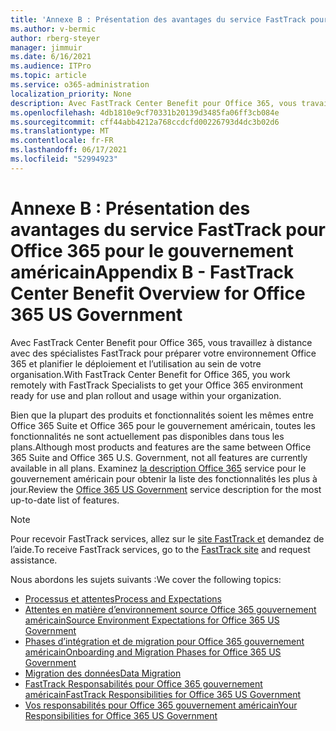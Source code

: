 ```yaml
---
title: 'Annexe B : Présentation des avantages du service FastTrack pour Office 365 pour le gouvernement américain'
ms.author: v-bermic
author: rberg-steyer
manager: jimmuir
ms.date: 6/16/2021
ms.audience: ITPro
ms.topic: article
ms.service: o365-administration
localization_priority: None
description: Avec FastTrack Center Benefit pour Office 365, vous travaillez à distance avec des spécialistes FastTrack pour préparer votre environnement Office 365 et planifier le déploiement et l’utilisation au sein de votre organisation.
ms.openlocfilehash: 4db1810e9cf70331b20139d3485fa06ff3cb084e
ms.sourcegitcommit: cff44abb4212a768ccdcfd00226793d4dc3b02d6
ms.translationtype: MT
ms.contentlocale: fr-FR
ms.lasthandoff: 06/17/2021
ms.locfileid: "52994923"
---
```

# <a name="appendix-b---fasttrack-center-benefit-overview-for-office-365-us-government"></a><span data-ttu-id="e00bf-103">Annexe B : Présentation des avantages du service FastTrack pour Office 365 pour le gouvernement américain</span><span class="sxs-lookup"><span data-stu-id="e00bf-103">Appendix B - FastTrack Center Benefit Overview for Office 365 US Government</span></span>

<span data-ttu-id="e00bf-104">Avec FastTrack Center Benefit pour Office 365, vous travaillez à distance avec des spécialistes FastTrack pour préparer votre environnement Office 365 et planifier le déploiement et l’utilisation au sein de votre organisation.</span><span class="sxs-lookup"><span data-stu-id="e00bf-104">With FastTrack Center Benefit for Office 365, you work remotely with FastTrack Specialists to get your Office 365 environment ready for use and plan rollout and usage within your organization.</span></span> 
  
<span data-ttu-id="e00bf-105">Bien que la plupart des produits et fonctionnalités soient les mêmes entre Office 365 Suite et Office 365 pour le gouvernement américain, toutes les fonctionnalités ne sont actuellement pas disponibles dans tous les plans.</span><span class="sxs-lookup"><span data-stu-id="e00bf-105">Although most products and features are the same between Office 365 Suite and Office 365 U.S. Government, not all features are currently available in all plans.</span></span> <span data-ttu-id="e00bf-106">Examinez [la description Office 365](https://aka.ms/aboutgovcloud) service pour le gouvernement américain pour obtenir la liste des fonctionnalités les plus à jour.</span><span class="sxs-lookup"><span data-stu-id="e00bf-106">Review the [Office 365 US Government](https://aka.ms/aboutgovcloud) service description for the most up-to-date list of features.</span></span>

> [!NOTE]
> <span data-ttu-id="e00bf-107">Pour recevoir FastTrack services, allez sur le [site FastTrack et](https://go.microsoft.com/fwlink/?linkid=780698) demandez de l’aide.</span><span class="sxs-lookup"><span data-stu-id="e00bf-107">To receive FastTrack services, go to the [FastTrack site](https://go.microsoft.com/fwlink/?linkid=780698) and request assistance.</span></span>  

<span data-ttu-id="e00bf-108">Nous abordons les sujets suivants :</span><span class="sxs-lookup"><span data-stu-id="e00bf-108">We cover the following topics:</span></span>
- [<span data-ttu-id="e00bf-109">Processus et attentes</span><span class="sxs-lookup"><span data-stu-id="e00bf-109">Process and Expectations</span></span>](process-and-expectations.md) 
- [<span data-ttu-id="e00bf-110">Attentes en matière d’environnement source Office 365 gouvernement américain</span><span class="sxs-lookup"><span data-stu-id="e00bf-110">Source Environment Expectations for Office 365 US Government</span></span>](US-Gov-appendix-source-environment-expectations.md)   
- [<span data-ttu-id="e00bf-111">Phases d’intégration et de migration pour Office 365 gouvernement américain</span><span class="sxs-lookup"><span data-stu-id="e00bf-111">Onboarding and Migration Phases for Office 365 US Government</span></span>](US-Gov-appendix-onboarding-and-migration.md)
- [<span data-ttu-id="e00bf-112">Migration des données</span><span class="sxs-lookup"><span data-stu-id="e00bf-112">Data Migration</span></span>](data-migration.md)    
- [<span data-ttu-id="e00bf-113">FastTrack Responsabilités pour Office 365 gouvernement américain</span><span class="sxs-lookup"><span data-stu-id="e00bf-113">FastTrack Responsibilities for Office 365 US Government</span></span>](US-Gov-appendix-fasttrack-responsibilities.md)   
- [<span data-ttu-id="e00bf-114">Vos responsabilités pour Office 365 gouvernement américain</span><span class="sxs-lookup"><span data-stu-id="e00bf-114">Your Responsibilities for Office 365 US Government</span></span>](US-Gov-appendix-your-responsibilities.md)    

